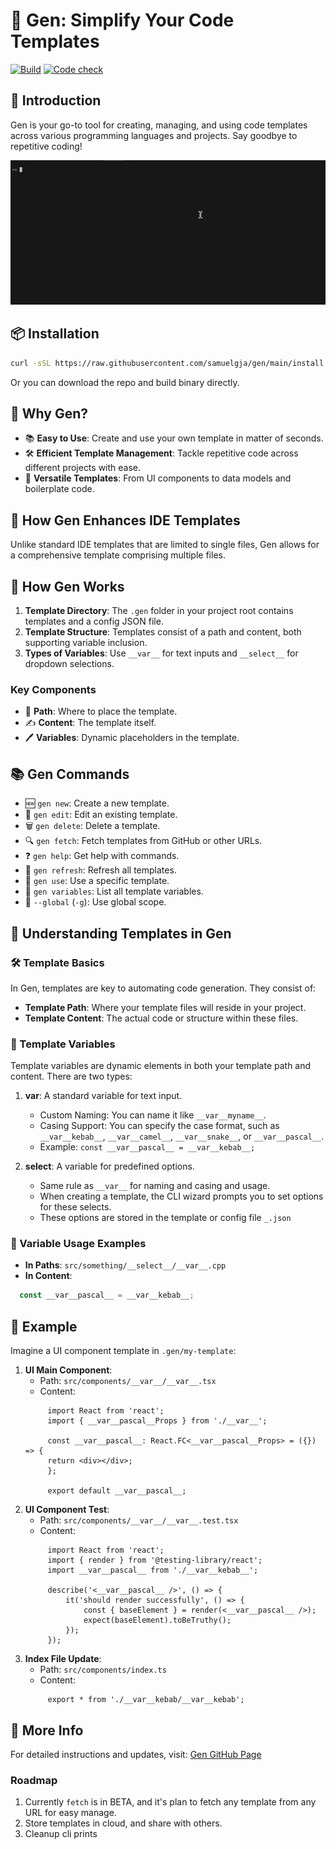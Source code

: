 # 🚀 Gen: Simplify Your Code Templates
[![Build](https://github.com/samuelgja/gen/actions/workflows/build.yml/badge.svg)](https://github.com/samuelgja/gen/actions/workflows/build.yml)
[![Code check](https://github.com/samuelgja/gen/actions/workflows/code-check.yml/badge.svg)](https://github.com/samuelgja/gen/actions/workflows/code-check.yml)

## 🌟 Introduction
Gen is your go-to tool for creating, managing, and using code templates across various programming languages and projects. Say goodbye to repetitive coding!

![](how.webp)


## 📦 Installation
```bash
curl -sSL https://raw.githubusercontent.com/samuelgja/gen/main/install.sh | sh
```

Or you can download the repo and build binary directly.

## 🤔 Why Gen?
- 📚 **Easy to Use**: Create and use your own template in matter of seconds.
- 🛠 **Efficient Template Management**: Tackle repetitive code across different projects with ease.
- 📁 **Versatile Templates**: From UI components to data models and boilerplate code.

## 🔧 How Gen Enhances IDE Templates
Unlike standard IDE templates that are limited to single files, Gen allows for a comprehensive template comprising multiple files.

## 📘 How Gen Works
1. **Template Directory**: The `.gen` folder in your project root contains templates and a config JSON file.
2. **Template Structure**: Templates consist of a path and content, both supporting variable inclusion.
3. **Types of Variables**: Use `__var__` for text inputs and `__select__` for dropdown selections.

### Key Components
- 📂 **Path**: Where to place the template.
- ✍️ **Content**: The template itself.
- 🖊️ **Variables**: Dynamic placeholders in the template.

## 📚 Gen Commands
- 🆕 `gen new`: Create a new template.
- 📝 `gen edit`: Edit an existing template.
- 🗑️ `gen delete`: Delete a template.
- 🔍 `gen fetch`: Fetch templates from GitHub or other URLs.
- ❓ `gen help`: Get help with commands.
- 🔄 `gen refresh`: Refresh all templates.
- 🎯 `gen use`: Use a specific template.
- 🔎 `gen variables`: List all template variables.
- 🔗 `--global` (`-g`): Use global scope.

## 🎯 Understanding Templates in Gen

### 🛠 Template Basics
In Gen, templates are key to automating code generation. They consist of:
- **Template Path**: Where your template files will reside in your project.
- **Template Content**: The actual code or structure within these files.

### 🧩 Template Variables
Template variables are dynamic elements in both your template path and content. There are two types:

1. **__var__**: A standard variable for text input.
   - Custom Naming: You can name it like `__var__myname__`.
   - Casing Support: You can specify the case format, such as `__var__kebab__`, `__var__camel__`, `__var__snake__`, or `__var__pascal__`.
   - Example: `const __var__pascal__ = __var__kebab__;`

2. **__select__**: A variable for predefined options.
   - Same rule as `__var__` for naming and casing and usage.
   - When creating a template, the CLI wizard prompts you to set options for these selects.
   - These options are stored in the template or config file `_.json`

### 🎲 Variable Usage Examples
- **In Paths**: `src/something/__select__/__var__.cpp`
- **In Content**: 
```typescript
  const __var__pascal__ = __var__kebab__;
```


## 📝 Example
Imagine a UI component template in `.gen/my-template`:
1. **UI Main Component**:
   - Path: `src/components/__var__/__var__.tsx`
   - Content: 
   ```tsx
        import React from 'react';
        import { __var__pascal__Props } from './__var__';
    
        const __var__pascal__: React.FC<__var__pascal__Props> = ({}) => {
        return <div></div>;
        };
    
        export default __var__pascal__;
    ```
2. **UI Component Test**:
   - Path: `src/components/__var__/__var__.test.tsx`
   - Content:  
   ```tsx
        import React from 'react';
        import { render } from '@testing-library/react';
        import __var__pascal__ from './__var__kebab__';
    
        describe('<__var__pascal__ />', () => {
            it('should render successfully', () => {
                const { baseElement } = render(<__var__pascal__ />);
                expect(baseElement).toBeTruthy();
            });
        });
    ```
3. **Index File Update**:
   - Path: `src/components/index.ts`
   - Content: 
   ```tsx
        export * from './__var__kebab/__var__kebab';
    ```

## 🔗 More Info
For detailed instructions and updates, visit: [Gen GitHub Page](https://github.com/samuelgja/gen)




### Roadmap
1. Currently `fetch` is in BETA, and it's plan to fetch any template from any URL for easy manage.
2. Store templates in cloud, and share with others.
3. Cleanup cli prints